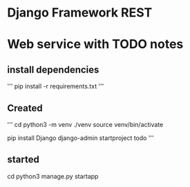 # Django Framework REST
# Web service with TODO notes

## install dependencies
'''
pip install -r requirements.txt
'''

## Created
'''
cd
python3 -m venv ./venv
source venv/bin/activate

pip install Django
django-admin startproject todo
'''
## started
cd
python3 manage.py startapp